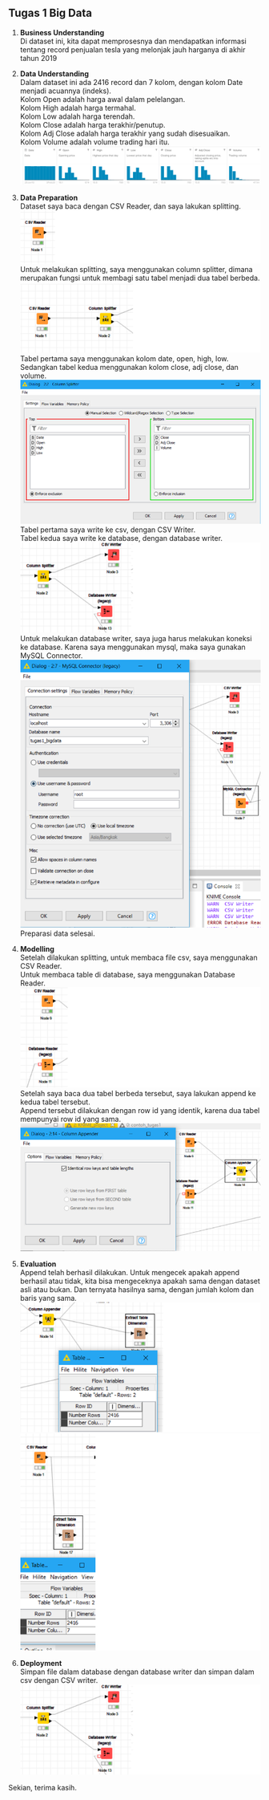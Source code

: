 <h2>Tugas 1 Big Data </h2>

1.  <b>Business Understanding</b><br>
    Di dataset ini, kita dapat memprosesnya dan mendapatkan informasi tentang record penjualan tesla yang melonjak jauh harganya di akhir tahun 2019 <br>

2.  <b>Data Understanding</b> <br>
    Dalam dataset ini ada 2416 record dan 7 kolom, dengan kolom Date menjadi acuannya (indeks). <br>
    Kolom Open adalah harga awal dalam pelelangan. <br>
    Kolom High adalah harga termahal. <br>
    Kolom Low adalah harga terendah. <br>
    Kolom Close adalah harga terakhir/penutup. <br>
    Kolom Adj Close adalah harga terakhir yang sudah disesuaikan. <br>
    Kolom Volume adalah volume trading hari itu. <br>
    <img src="/image/grafik_TSLA.png"><br>
3.  <b>Data Preparation</b><br>
    Dataset saya baca dengan CSV Reader, dan saya lakukan splitting.<br>
    <img src="/image/read_dataset_asli.png"><br>
    Untuk melakukan splitting, saya menggunakan column splitter, dimana merupakan fungsi untuk membagi satu tabel menjadi dua tabel berbeda. <br>
    <img src="/image/split_dataset_asli.png"><br>
    Tabel pertama saya menggunakan kolom date, open, high, low. Sedangkan tabel kedua menggunakan kolom close, adj close, dan volume. <br>
    <img src="/image/split_dataset_asli_config.png"><br>
    Tabel pertama saya write ke csv, dengan CSV Writer.<br>
    Tabel kedua saya write ke database, dengan database writer.<br>
    <img src="/image/write_dataset_split.png"><br>
    Untuk melakukan database writer, saya juga harus melakukan koneksi ke database. Karena saya menggunakan mysql, maka saya gunakan MySQL Connector.<br>
    <img src="/image/MySQL_config.png"><br>
    Preparasi data selesai.<br>
4.  <b>Modelling</b><br>
    Setelah dilakukan splitting, untuk membaca file csv, saya menggunakan CSV Reader.<br>
    Untuk membaca table di database, saya menggunakan Database Reader.<br>
    <img src="/image/read_split_dataset.png"><br>
    Setelah saya baca dua tabel berbeda tersebut, saya lakukan append ke kedua tabel tersebut.<br>
    Append tersebut dilakukan dengan row id yang identik, karena dua tabel mempunyai row id yang sama.<br>
    <img src="/image/append_split_dataset.png"><br>
5.  <b>Evaluation</b><br>
    Append telah berhasil dilakukan. Untuk mengecek apakah append berhasil atau tidak, kita bisa mengeceknya apakah sama dengan dataset asli atau bukan. Dan ternyata hasilnya sama, dengan jumlah kolom dan baris yang sama.<br>
    <img src="/image/jumlah_kolom_baris_dataset_akhir.png"><br>
    <img src="/image/jumlah_kolom_baris_dataset_asli.png"><br>
6.  <b>Deployment</b><br>
    Simpan file dalam database dengan database writer dan simpan dalam csv dengan CSV writer.<br>
    <img src="/image/write_dataset_split.png"><br>

Sekian, terima kasih.
    
